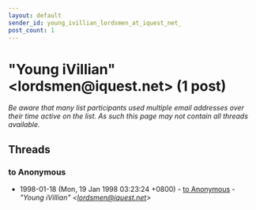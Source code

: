 ```yaml
---
layout: default
sender_id: young_ivillian_lordsmen_at_iquest_net_
post_count: 1
---
```


# "Young iVillian" <lordsmen<span>@</span>iquest.net> (1 post)

_Be aware that many list participants used multiple email addresses over their time active on the list. As such this page may not contain all threads available._

## Threads

### to Anonymous
+ 1998-01-18 (Mon, 19 Jan 1998 03:23:24 +0800) - [to Anonymous](/archive/1998/01/b0ae6e3664b209654635ab43d146b33f309dff335c9122fbc86190a2ab4d9f12) - _"Young iVillian" \<lordsmen@iquest.net\>_

